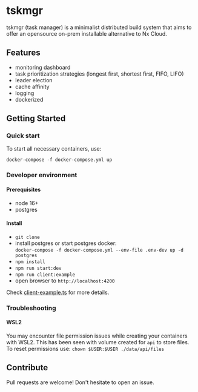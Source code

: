 # tskmgr

tskmgr (task manager) is a minimalist distributed build system that aims to offer an opensource on-prem installable alternative to Nx Cloud.

## Features

- monitoring dashboard
- task prioritization strategies (longest first, shortest first, FIFO, LIFO)
- leader election
- cache affinity
- logging
- dockerized

## Getting Started

### Quick start

To start all necessary containers, use:

```shell
docker-compose -f docker-compose.yml up
```

### Developer environment

#### Prerequisites

- node 16+
- postgres

#### Install

- `git clone`
- install postgres or start postgres docker:  
  `docker-compose -f docker-compose.yml --env-file .env-dev up -d postgres`
- `npm install`
- `npm run start:dev`
- `npm run client:example`
- open browser to `http://localhost:4200`

Check [client-example.ts](./libs/client/src/lib/client-example.ts) for more details.

### Troubleshooting

#### WSL2

You may encounter file permission issues while creating your containers with WSL2.
This has been seen with volume created for `api` to store files.  
To reset permissions use: `chown $USER:$USER ./data/api/files`

## Contribute

Pull requests are welcome! Don't hesitate to open an issue.
